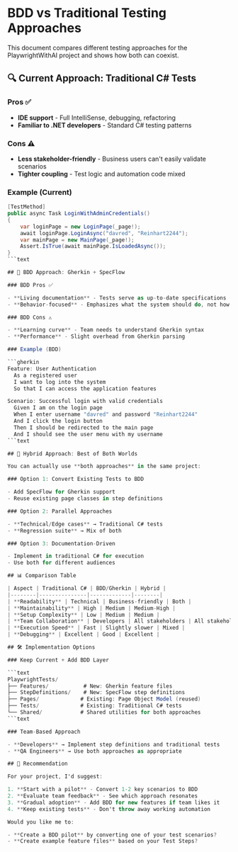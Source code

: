 # BDD vs Traditional Testing Approaches

This document compares different testing approaches for the PlaywrightWithAI project and shows how both can coexist.

## 🔍 Current Approach: Traditional C# Tests

### Pros ✅

- **IDE support** - Full IntelliSense, debugging, refactoring
- **Familiar to .NET developers** - Standard C# testing patterns

### Cons ⚠️

- **Less stakeholder-friendly** - Business users can't easily validate scenarios
- **Tighter coupling** - Test logic and automation code mixed

### Example (Current)

```csharp
[TestMethod]
public async Task LoginWithAdminCredentials()
{
    var loginPage = new LoginPage(_page!);
    await loginPage.LoginAsync("davred", "Reinhart2244");
    var mainPage = new MainPage(_page!);
    Assert.IsTrue(await mainPage.IsLoadedAsync());
}
```text

## 🥒 BDD Approach: Gherkin + SpecFlow

### BDD Pros ✅

- **Living documentation** - Tests serve as up-to-date specifications
- **Behavior-focused** - Emphasizes what the system should do, not how

### BDD Cons ⚠️

- **Learning curve** - Team needs to understand Gherkin syntax
- **Performance** - Slight overhead from Gherkin parsing

### Example (BDD)

```gherkin
Feature: User Authentication
  As a registered user
  I want to log into the system
  So that I can access the application features

Scenario: Successful login with valid credentials
  Given I am on the login page
  When I enter username "davred" and password "Reinhart2244"
  And I click the login button
  Then I should be redirected to the main page
  And I should see the user menu with my username
```text

## 🤝 Hybrid Approach: Best of Both Worlds

You can actually use **both approaches** in the same project:

### Option 1: Convert Existing Tests to BDD

- Add SpecFlow for Gherkin support
- Reuse existing page classes in step definitions

### Option 2: Parallel Approaches

- **Technical/Edge cases** → Traditional C# tests
- **Regression suite** → Mix of both

### Option 3: Documentation-Driven

- Implement in traditional C# for execution
- Use both for different audiences

## 📊 Comparison Table

| Aspect | Traditional C# | BDD/Gherkin | Hybrid |
|--------|---------------|-------------|--------|
| **Readability** | Technical | Business-friendly | Both |
| **Maintainability** | High | Medium | Medium-High |
| **Setup Complexity** | Low | Medium | Medium |
| **Team Collaboration** | Developers | All stakeholders | All stakeholders |
| **Execution Speed** | Fast | Slightly slower | Mixed |
| **Debugging** | Excellent | Good | Excellent |

## 🛠️ Implementation Options

### Keep Current + Add BDD Layer

```text
PlaywrightTests/
├── Features/           # New: Gherkin feature files
├── StepDefinitions/    # New: SpecFlow step definitions
├── Pages/             # Existing: Page Object Model (reused)
├── Tests/             # Existing: Traditional C# tests
└── Shared/            # Shared utilities for both approaches
```text

### Team-Based Approach

- **Developers** → Implement step definitions and traditional tests
- **QA Engineers** → Use both approaches as appropriate

## 🎯 Recommendation

For your project, I'd suggest:

1. **Start with a pilot** - Convert 1-2 key scenarios to BDD
2. **Evaluate team feedback** - See which approach resonates
3. **Gradual adoption** - Add BDD for new features if team likes it
4. **Keep existing tests** - Don't throw away working automation

Would you like me to:

- **Create a BDD pilot** by converting one of your test scenarios?
- **Create example feature files** based on your Test Steps?

